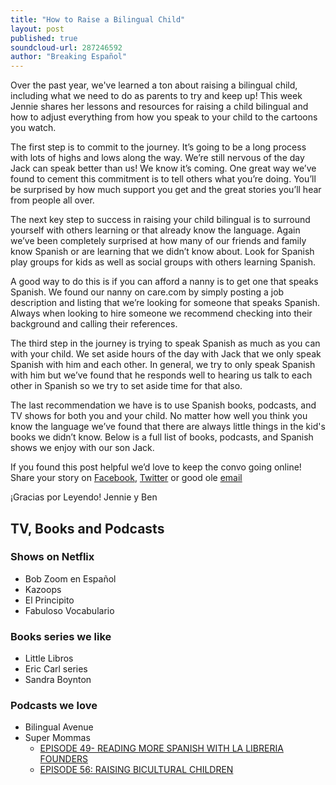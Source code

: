 ```yaml
---
title: "How to Raise a Bilingual Child"
layout: post
published: true
soundcloud-url: 287246592
author: "Breaking Español"
---
```

Over the past year, we've learned a ton about raising a bilingual child, including what we need to do as parents to try and keep up! This week Jennie shares her lessons and resources for raising a child bilingual and how to adjust everything from how you speak to your child to the cartoons you watch.

The first step is to commit to the journey. It’s going to be a long process with lots of highs and lows along the way. We’re still nervous of the day Jack can speak better than us! We know it’s coming. One great way we’ve found to cement this commitment is to tell others what you’re doing. You’ll be surprised by how much support you get and the great stories you’ll hear from people all over.

The next key step to success in raising your child bilingual is to surround yourself with others learning or that already know the language. Again we’ve been completely surprised at how many of our friends and family know Spanish or are learning that we didn’t know about. Look for Spanish play groups for kids as well as social groups with others learning Spanish.

A good way to do this is if you can afford a nanny is to get one that speaks Spanish. We found our nanny on care.com by simply posting a job description and listing that we’re looking for someone that speaks Spanish. Always when looking to hire someone we recommend checking into their background and calling their references.

The third step in the journey is trying to speak Spanish as much as you can with your child. We set aside hours of the day with Jack that we only speak Spanish with him and each other. In general, we try to only speak Spanish with him but we’ve found that he responds well to hearing us talk to each other in Spanish so we try to set aside time for that also.

The last recommendation we have is to use Spanish books, podcasts, and TV shows for both you and your child. No matter how well you think you know the language we’ve found that there are always little things in the kid's books we didn’t know. Below is a full list of books, podcasts, and Spanish shows we enjoy with our son Jack.

If you found this post helpful we’d love to keep the convo going online! Share your story on [Facebook](https://www.facebook.com/breakingespanol), [Twitter](https://twitter.com/breakingespanol) or good ole [email](/contact)

¡Gracias por Leyendo!
Jennie y Ben

## TV, Books and Podcasts

### Shows on Netflix
 - Bob Zoom en Español
 - Kazoops
 - El Principito
 - Fabuloso Vocabulario

### Books series we like
 - Little Libros
 - Eric Carl series
 - Sandra Boynton

### Podcasts we love
 - Bilingual Avenue
 - Super Mommas
   - [EPISODE 49- READING MORE SPANISH WITH LA LIBRERIA FOUNDERS](http://www.supermamaspodcast.com/episodeblog/2016/6/7/episode-49-reading-more-spanish-with-la-libreria-founders)
   - [EPISODE 56: RAISING BICULTURAL CHILDREN](http://www.supermamaspodcast.com/episodeblog/2016/7/12/episode-56)
